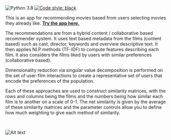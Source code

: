 
![Python 3.8](https://img.shields.io/badge/python-3.8-blue.svg) <a href="https://github.com/psf/black"><img alt="Code style: black" src="https://img.shields.io/badge/code%20style-black-000000.svg"></a>

This is an app for recommending movies based from users selecting movies they already like. [**Try the app here.**](https://share.streamlit.io/tomukmatthews/film-recommender-system/main.py)

The recommendations are from a hybrid content / collaborative based recommender system. It uses text based metadata from the films (content based) such as cast, director, keywords and overview descriptive text. It then applies NLP methods (TF-IDF) to compute features describing each film. It also considers the films liked by users with similar preferences (collaborative based).

Dimensionality reduction via singular value decomposition is performed on the set of user-film interactions to create a representative set of users that encode the preferences of the population.

Each of these approaches are used to construct similarity matrices, with the rows and columns being the films and the numbers being how similar each film is to another on a scale of 0-1. The net similarity is given by the average of these similarity matrices and the parameter controls allow you to define how much weighting to give each method of similarity.

<br />

![Alt text](images/app_demo.png?raw=true)